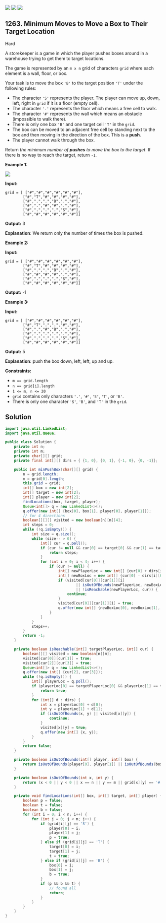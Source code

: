 [![](https://img.shields.io/github/stars/javadev/LeetCode-in-Java?label=Stars&style=flat-square)](https://github.com/javadev/LeetCode-in-Java)
[![](https://img.shields.io/github/forks/javadev/LeetCode-in-Java?label=Fork%20me%20on%20GitHub%20&style=flat-square)](https://github.com/javadev/LeetCode-in-Java/fork)
[![](https://img.shields.io/badge/-LeetCode%20in%20Kotlin-blue?style=flat-square)](https://github.com/javadev/LeetCode-in-Kotlin)

## 1263\. Minimum Moves to Move a Box to Their Target Location

Hard

A storekeeper is a game in which the player pushes boxes around in a warehouse trying to get them to target locations.

The game is represented by an `m x n` grid of characters `grid` where each element is a wall, floor, or box.

Your task is to move the box `'B'` to the target position `'T'` under the following rules:

*   The character `'S'` represents the player. The player can move up, down, left, right in `grid` if it is a floor (empty cell).
*   The character `'.'` represents the floor which means a free cell to walk.
*   The character `'#'` represents the wall which means an obstacle (impossible to walk there).
*   There is only one box `'B'` and one target cell `'T'` in the `grid`.
*   The box can be moved to an adjacent free cell by standing next to the box and then moving in the direction of the box. This is a **push**.
*   The player cannot walk through the box.

Return _the minimum number of **pushes** to move the box to the target_. If there is no way to reach the target, return `-1`.

**Example 1:**

![](https://assets.leetcode.com/uploads/2019/11/06/sample_1_1620.png)

**Input:**

    grid = [ ["#","#","#","#","#","#"],
            ["#","T","#","#","#","#"],
            ["#",".",".","B",".","#"],
            ["#",".","#","#",".","#"],
            ["#",".",".",".","S","#"],
            ["#","#","#","#","#","#"]]

**Output:** 3

**Explanation:** We return only the number of times the box is pushed.

**Example 2:**

**Input:**

    grid = [ ["#","#","#","#","#","#"],
            ["#","T","#","#","#","#"],
            ["#",".",".","B",".","#"],
            ["#","#","#","#",".","#"],
            ["#",".",".",".","S","#"],
            ["#","#","#","#","#","#"]]

**Output:** -1

**Example 3:**

**Input:**

    grid = [ ["#","#","#","#","#","#"],
            ["#","T",".",".","#","#"],
            ["#",".","#","B",".","#"],
            ["#",".",".",".",".","#"],
            ["#",".",".",".","S","#"],
            ["#","#","#","#","#","#"]]

**Output:** 5

**Explanation:** push the box down, left, left, up and up.

**Constraints:**

*   `m == grid.length`
*   `n == grid[i].length`
*   `1 <= m, n <= 20`
*   `grid` contains only characters `'.'`, `'#'`, `'S'`, `'T'`, or `'B'`.
*   There is only one character `'S'`, `'B'`, and `'T'` in the `grid`.

## Solution

```java
import java.util.LinkedList;
import java.util.Queue;

public class Solution {
    private int n;
    private int m;
    private char[][] grid;
    private final int[][] dirs = { {1, 0}, {0, 1}, {-1, 0}, {0, -1}};

    public int minPushBox(char[][] grid) {
        n = grid.length;
        m = grid[0].length;
        this.grid = grid;
        int[] box = new int[2];
        int[] target = new int[2];
        int[] player = new int[2];
        findLocations(box, target, player);
        Queue<int[]> q = new LinkedList<>();
        q.offer(new int[] {box[0], box[1], player[0], player[1]});
        // for 4 directions
        boolean[][][] visited = new boolean[n][m][4];
        int steps = 0;
        while (!q.isEmpty()) {
            int size = q.size();
            while (size-- > 0) {
                int[] cur = q.poll();
                if (cur != null && cur[0] == target[0] && cur[1] == target[1]) {
                    return steps;
                }
                for (int i = 0; i < 4; i++) {
                    if (cur != null) {
                        int[] newPlayerLoc = new int[] {cur[0] + dirs[i][0], cur[1] + dirs[i][1]};
                        int[] newBoxLoc = new int[] {cur[0] - dirs[i][0], cur[1] - dirs[i][1]};
                        if (visited[cur[0]][cur[1]][i]
                                || isOutOfBounds(newPlayerLoc, newBoxLoc)
                                || !isReachable(newPlayerLoc, cur)) {
                            continue;
                        }
                        visited[cur[0]][cur[1]][i] = true;
                        q.offer(new int[] {newBoxLoc[0], newBoxLoc[1], cur[0], cur[1]});
                    }
                }
            }
            steps++;
        }
        return -1;
    }

    private boolean isReachable(int[] targetPlayerLoc, int[] cur) {
        boolean[][] visited = new boolean[n][m];
        visited[cur[0]][cur[1]] = true;
        visited[cur[2]][cur[3]] = true;
        Queue<int[]> q = new LinkedList<>();
        q.offer(new int[] {cur[2], cur[3]});
        while (!q.isEmpty()) {
            int[] playerLoc = q.poll();
            if (playerLoc[0] == targetPlayerLoc[0] && playerLoc[1] == targetPlayerLoc[1]) {
                return true;
            }
            for (int[] d : dirs) {
                int x = playerLoc[0] + d[0];
                int y = playerLoc[1] + d[1];
                if (isOutOfBounds(x, y) || visited[x][y]) {
                    continue;
                }
                visited[x][y] = true;
                q.offer(new int[] {x, y});
            }
        }
        return false;
    }

    private boolean isOutOfBounds(int[] player, int[] box) {
        return isOutOfBounds(player[0], player[1]) || isOutOfBounds(box[0], box[1]);
    }

    private boolean isOutOfBounds(int x, int y) {
        return (x < 0 || y < 0 || x == n || y == m || grid[x][y] == '#');
    }

    private void findLocations(int[] box, int[] target, int[] player) {
        boolean p = false;
        boolean t = false;
        boolean b = false;
        for (int i = 0; i < n; i++) {
            for (int j = 0; j < m; j++) {
                if (grid[i][j] == 'S') {
                    player[0] = i;
                    player[1] = j;
                    p = true;
                } else if (grid[i][j] == 'T') {
                    target[0] = i;
                    target[1] = j;
                    t = true;
                } else if (grid[i][j] == 'B') {
                    box[0] = i;
                    box[1] = j;
                    b = true;
                }
                if (p && b && t) {
                    // found all
                    return;
                }
            }
        }
    }
}
```